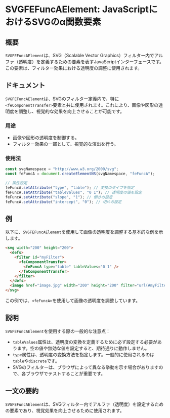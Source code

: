 <!--
Meta Description: # SVGFEFuncAElement: JavaScriptにおけるSVGのα関数要素 ## 概要 `SVGFEFuncAElement`は、SVG（Scalable Vector Graphics）フィルター内でアルファ（透明度）を定義するための要素を表すJavaScriptインターフェースです...
Meta Keywords: fefunca, svgfefuncaelement, svg, setattribute, 200
-->

# SVGFEFuncAElement: JavaScriptにおけるSVGのα関数要素

## 概要
`SVGFEFuncAElement`は、SVG（Scalable Vector Graphics）フィルター内でアルファ（透明度）を定義するための要素を表すJavaScriptインターフェースです。この要素は、フィルター効果における透明度の調整に使用されます。

## ドキュメント
`SVGFEFuncAElement`は、SVGのフィルター定義内で、特に`<feComponentTransfer>`要素と共に使用されます。これにより、画像や図形の透明度を調整し、視覚的な効果を向上させることが可能です。

### 用途
- 画像や図形の透明度を制御する。
- フィルター効果の一部として、視覚的な演出を行う。

### 使用法
```javascript
const svgNamespace = "http://www.w3.org/2000/svg";
const feFuncA = document.createElementNS(svgNamespace, "feFuncA");

// 属性設定
feFuncA.setAttribute("type", "table"); // 変換のタイプを指定
feFuncA.setAttribute("tableValues", "0 1"); // 透明度の値を設定
feFuncA.setAttribute("slope", "1"); // 傾きの設定
feFuncA.setAttribute("intercept", "0"); // 切片の設定
```

## 例
以下に、`SVGFEFuncAElement`を使用して画像の透明度を調整する基本的な例を示します。

```html
<svg width="200" height="200">
  <defs>
    <filter id="myFilter">
      <feComponentTransfer>
        <feFuncA type="table" tableValues="0 1" />
      </feComponentTransfer>
    </filter>
  </defs>
  <image href="image.jpg" width="200" height="200" filter="url(#myFilter)" />
</svg>
```

この例では、`<feFuncA>`を使用して画像の透明度を調整しています。

## 説明
`SVGFEFuncAElement`を使用する際の一般的な注意点：
- `tableValues`属性は、透明度の変換を定義するために必ず設定する必要があります。空の値や無効な値を設定すると、期待通りに動作しません。
- `type`属性は、透明度の変換方法を指定します。一般的に使用されるのは`table`や`discrete`です。
- SVGのフィルターは、ブラウザによって異なる挙動を示す場合がありますので、各ブラウザでテストすることが重要です。

## 一文の要約
`SVGFEFuncAElement`は、SVGフィルター内でアルファ（透明度）を設定するための要素であり、視覚効果を向上させるために使用されます。